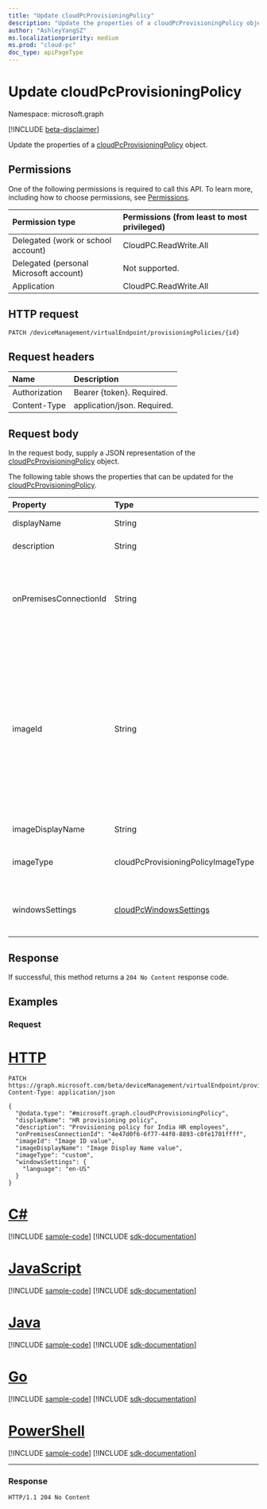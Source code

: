 ```yaml
---
title: "Update cloudPcProvisioningPolicy"
description: "Update the properties of a cloudPcProvisioningPolicy object."
author: "AshleyYangSZ"
ms.localizationpriority: medium
ms.prod: "cloud-pc"
doc_type: apiPageType
---
```


# Update cloudPcProvisioningPolicy

Namespace: microsoft.graph

[!INCLUDE [beta-disclaimer](../../includes/beta-disclaimer.md)]

Update the properties of a [cloudPcProvisioningPolicy](../resources/cloudpcprovisioningpolicy.md) object.

## Permissions

One of the following permissions is required to call this API. To learn more, including how to choose permissions, see [Permissions](/graph/permissions-reference).

|Permission type|Permissions (from least to most privileged)|
|:---|:---|
|Delegated (work or school account)|CloudPC.ReadWrite.All|
|Delegated (personal Microsoft account)|Not supported.|
|Application|CloudPC.ReadWrite.All|

## HTTP request

<!-- {
  "blockType": "ignored"
}
-->

``` http
PATCH /deviceManagement/virtualEndpoint/provisioningPolicies/{id}
```

## Request headers

| Name          | Description                |
| :------------ | :------------------------  |
| Authorization | Bearer {token}. Required.  |
| Content-Type  | application/json. Required.|

## Request body

In the request body, supply a JSON representation of the [cloudPcProvisioningPolicy](../resources/cloudpcprovisioningpolicy.md) object.

The following table shows the properties that can be updated for the [cloudPcProvisioningPolicy](../resources/cloudpcprovisioningpolicy.md).

|Property|Type|Description|
|:---|:---|:---|
|displayName|String|The display name for the provisioning policy. |
|description|String|The provisioning policy description.|
|onPremisesConnectionId|String|The ID of the cloudPcOnPremisesConnection. To ensure that Cloud PCs have network connectivity and that they domain join, choose a connection with a virtual network that’s validated by the Cloud PC service.|
|imageId|String|The ID of the OS image you want to provision on Cloud PCs. The format for a gallery type image is: {publisher_offer_sku}. Supported values for each of the parameters are as follows: <ul><li>publisher: Microsoftwindowsdesktop.</li> <li>offer: windows-ent-cpc.</li> <li>sku: 21h1-ent-cpc-m365, 21h1-ent-cpc-os, 20h2-ent-cpc-m365, 20h2-ent-cpc-os, 20h1-ent-cpc-m365, 20h1-ent-cpc-os, 19h2-ent-cpc-m365 and 19h2-ent-cpc-os.</li></ul>|
|imageDisplayName|String|The display name for the OS image you’re provisioning.|
|imageType|cloudPcProvisioningPolicyImageType|The type of OS image (custom or gallery) you want to provision on Cloud PCs. Possible values are: `gallery`, `custom`.|
|windowsSettings|[cloudPcWindowsSettings](../resources/cloudpcwindowssettings.md)|The Windows operation system settings for the provisioned Cloud PCs with this provisioning policy, such as operation system language setting.|

## Response

If successful, this method returns a `204 No Content` response code.

## Examples

### Request


# [HTTP](#tab/http)
<!-- {
  "blockType": "request",
  "name": "update_provisioningpolicy"
}
-->

``` http
PATCH https://graph.microsoft.com/beta/deviceManagement/virtualEndpoint/provisioningPolicies/{id}
Content-Type: application/json

{
  "@odata.type": "#microsoft.graph.cloudPcProvisioningPolicy",
  "displayName": "HR provisioning policy",
  "description": "Provisioning policy for India HR employees",
  "onPremisesConnectionId": "4e47d0f6-6f77-44f0-8893-c0fe1701ffff",
  "imageId": "Image ID value",
  "imageDisplayName": "Image Display Name value",
  "imageType": "custom",
  "windowsSettings": {
    "language": "en-US"
  }
}
```

# [C#](#tab/csharp)
[!INCLUDE [sample-code](../includes/snippets/csharp/update-provisioningpolicy-csharp-snippets.md)]
[!INCLUDE [sdk-documentation](../includes/snippets/snippets-sdk-documentation-link.md)]

# [JavaScript](#tab/javascript)
[!INCLUDE [sample-code](../includes/snippets/javascript/update-provisioningpolicy-javascript-snippets.md)]
[!INCLUDE [sdk-documentation](../includes/snippets/snippets-sdk-documentation-link.md)]

# [Java](#tab/java)
[!INCLUDE [sample-code](../includes/snippets/java/update-provisioningpolicy-java-snippets.md)]
[!INCLUDE [sdk-documentation](../includes/snippets/snippets-sdk-documentation-link.md)]

# [Go](#tab/go)
[!INCLUDE [sample-code](../includes/snippets/go/update-provisioningpolicy-go-snippets.md)]
[!INCLUDE [sdk-documentation](../includes/snippets/snippets-sdk-documentation-link.md)]

# [PowerShell](#tab/powershell)
[!INCLUDE [sample-code](../includes/snippets/powershell/update-provisioningpolicy-powershell-snippets.md)]
[!INCLUDE [sdk-documentation](../includes/snippets/snippets-sdk-documentation-link.md)]

---


### Response

<!-- {
  "blockType": "response",
  "truncated": true,
}
-->
``` http
HTTP/1.1 204 No Content
```
